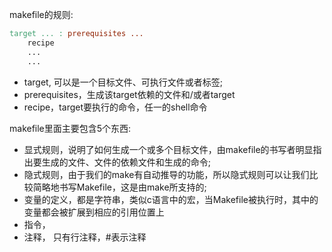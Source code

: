 makefile的规则:
```makefile
target ... : prerequisites ...
    recipe
    ...
    ...
```
- target, 可以是一个目标文件、可执行文件或者标签;
- prerequisites，生成该target依赖的文件和/或者target
- recipe，target要执行的命令，任一的shell命令

makefile里面主要包含5个东西:
- 显式规则，说明了如何生成一个或多个目标文件，由makefile的书写者明显指出要生成的文件、文件的依赖文件和生成的命令;
- 隐式规则，由于我们的make有自动推导的功能，所以隐式规则可以让我们比较简略地书写Makefile，这是由make所支持的;
- 变量的定义，都是字符串，类似c语言中的宏，当Makefile被执行时，其中的变量都会被扩展到相应的引用位置上
- 指令，
- 注释， 只有行注释，#表示注释
